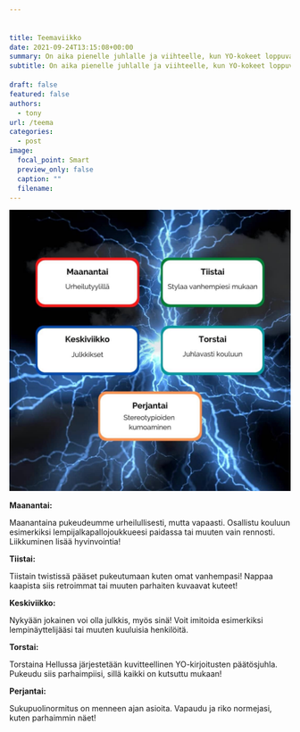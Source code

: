 ```yaml
---


title: Teemaviikko
date: 2021-09-24T13:15:08+00:00
summary: On aika pienelle juhlalle ja viihteelle, kun YO-kokeet loppuvat ja perinteinen arviointiviikko alkaa! Teemaviikkona OPKH on määritellyt jokaiselle päivälle omat pukukoodinsa.
subtitle: On aika pienelle juhlalle ja viihteelle, kun YO-kokeet loppuvat ja perinteinen arviointiviikko alkaa! Teemaviikkona OPKH on määritellyt jokaiselle päivälle omat pukukoodinsa. Osallistu jos uskallat. 😉

draft: false
featured: false
authors:
  - tony
url: /teema
categories:
  - post
image:
  focal_point: Smart
  preview_only: false
  caption: ""
  filename: 
---
```


![teemaviikko](teema.jpeg)

**Maanantai:**

Maanantaina pukeudeumme urheilullisesti, mutta vapaasti. Osallistu kouluun esimerkiksi lempijalkapallojoukkueesi paidassa tai muuten vain rennosti. Liikkuminen lisää hyvinvointia!



**Tiistai:**

Tiistain twistissä pääset pukeutumaan kuten omat vanhempasi! Nappaa kaapista siis retroimmat tai muuten parhaiten kuvaavat kuteet!



**Keskiviikko:**

Nykyään jokainen voi olla julkkis, myös sinä! Voit imitoida esimerkiksi lempinäyttelijääsi tai muuten kuuluisia henkilöitä.



**Torstai:**

Torstaina Hellussa järjestetään kuvitteellinen YO-kirjoitusten päätösjuhla. Pukeudu siis parhaimpiisi, sillä kaikki on kutsuttu mukaan!



**Perjantai:**

Sukupuolinormitus on menneen ajan asioita. Vapaudu ja riko normejasi, kuten parhaimmin näet!

